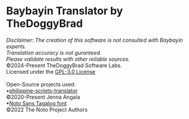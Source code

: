 # Baybayin Translator by TheDoggyBrad

<i>Disclaimer: The creation of this software is not consulted with Baybayin experts.<br>
Translation accuracy is not guranteed.<br>
Please validate results with other reliable sources.</i><br>
©2024-Present TheDoggyBrad Software Labs.<br>
Licensed under the [GPL-3.0 License](https://github.com/thedoggybrad/baybayin-translator/blob/main/LICENSE)
<br><br>
Open-Source projects used:<br>
•[philippine-scripts-translator](https://github.com/jennayey/philippine-scripts-translator)<br>
©2020-Present Jenna Angala<br>
•[Noto Sans Tagalog font](https://fonts.google.com/noto/specimen/Noto+Sans+Tagalog/about)<br>
©2022 The Noto Project Authors
